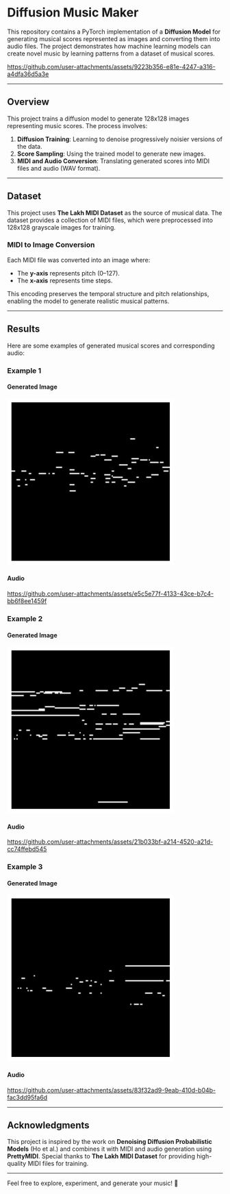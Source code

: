 # Diffusion Music Maker

This repository contains a PyTorch implementation of a **Diffusion Model** for generating musical scores represented as images and converting them into audio files. The project demonstrates how machine learning models can create novel music by learning patterns from a dataset of musical scores.

https://github.com/user-attachments/assets/9223b356-e81e-4247-a316-a4dfa36d5a3e


---

## Overview

This project trains a diffusion model to generate 128x128 images representing music scores. The process involves:
1. **Diffusion Training**: Learning to denoise progressively noisier versions of the data.
2. **Score Sampling**: Using the trained model to generate new images.
3. **MIDI and Audio Conversion**: Translating generated scores into MIDI files and audio (WAV format).

---

## Dataset

This project uses **The Lakh MIDI Dataset** as the source of musical data. The dataset provides a collection of MIDI files, which were preprocessed into 128x128 grayscale images for training. 

### MIDI to Image Conversion
Each MIDI file was converted into an image where:
- The **y-axis** represents pitch (0–127).
- The **x-axis** represents time steps.

This encoding preserves the temporal structure and pitch relationships, enabling the model to generate realistic musical patterns.

---

## Results

Here are some examples of generated musical scores and corresponding audio:

### Example 1
#### Generated Image
![Song 1](song_1.png)
#### Audio

https://github.com/user-attachments/assets/e5c5e77f-4133-43ce-b7c4-bb6f8ee1459f

### Example 2
#### Generated Image
![Song 2](song_2.png)
#### Audio

https://github.com/user-attachments/assets/21b033bf-a214-4520-a21d-cc74ffebd545

### Example 3
#### Generated Image
![Song 3](song_3.png)
#### Audio

https://github.com/user-attachments/assets/83f32ad9-9eab-410d-b04b-fac3dd95fa6d

---

## Acknowledgments

This project is inspired by the work on **Denoising Diffusion Probabilistic Models** (Ho et al.) and combines it with MIDI and audio generation using **PrettyMIDI**. Special thanks to **The Lakh MIDI Dataset** for providing high-quality MIDI files for training.

---

Feel free to explore, experiment, and generate your music! 🎵
